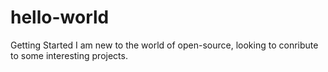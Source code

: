 # hello-world
Getting Started
I am new to the world of open-source, looking to conribute to some interesting projects.
